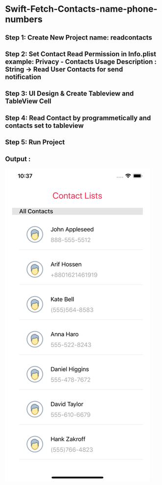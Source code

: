 # Swift-Fetch-Contacts-name-phone-numbers


##  Step 1: Create New Project name: readcontacts
##  Step 2: Set Contact Read Permission in Info.plist example: Privacy - Contacts Usage Description : String -> Read User Contacts for send notification
##  Step 3: UI Design & Create Tableview and TableView Cell
##  Step 4: Read Contact by programmetically and contacts set to tableview
##  Step 5: Run Project


## Output : 
![image text](https://github.com/arifhossen/Swift-Fetch-Contacts-name-phone-numbers/blob/master/ReadContacts/Assets.xcassets/screenshot.imageset/screenshot.png)

